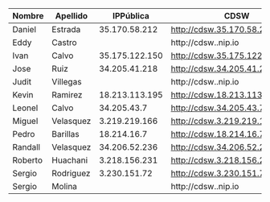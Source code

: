 | Nombre  | Apellido  | IPPública      | CDSW                              |
|---------|-----------|----------------|-----------------------------------|
| Daniel  | Estrada   | 35.170.58.212  | http://cdsw.35.170.58.212.nip.io  |
| Eddy    | Castro    |                | http://cdsw..nip.io               |
| Ivan    | Calvo     | 35.175.122.150 | http://cdsw.35.175.122.150.nip.io |
| Jose    | Ruiz      | 34.205.41.218  | http://cdsw.34.205.41.218.nip.io  |
| Judit   | Villegas  |                | http://cdsw..nip.io               |
| Kevin   | Ramirez   | 18.213.113.195 | http://cdsw.18.213.113.195.nip.io |
| Leonel  | Calvo     | 34.205.43.7    | http://cdsw.34.205.43.7.nip.io    |
| Miguel  | Velasquez | 3.219.219.166  | http://cdsw.3.219.219.166.nip.io  |
| Pedro   | Barillas  | 18.214.16.7    | http://cdsw.18.214.16.7.nip.io    |
| Randall | Velasquez | 34.206.52.236  | http://cdsw.34.206.52.236.nip.io  |
| Roberto | Huachani  | 3.218.156.231  | http://cdsw.3.218.156.231.nip.io  |
| Sergio  | Rodriguez | 3.230.151.72   | http://cdsw.3.230.151.72.nip.io   |
| Sergio  | Molina    |                | http://cdsw..nip.io               |
